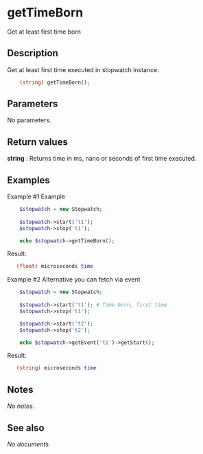 # getTimeBorn

Get at least first time born

## Description

Get at least first time executed in stopwatch instance.

```php
    (string) getTimeBorn();
```

## Parameters

No parameters.

## Return values

__string__
: Returns time in ms, nano or seconds of first time executed.

## Examples

Example #1 Example
```php
    $stopwatch = new Stopwatch;
    
    $stopwatch->start('t1');
    $stopwatch->stop('t1');

    echo $stopwatch->getTimeBorn();
```

Result:
```php
   (float) microseconds time
```

Example #2 Alternative you can fetch via event
```php
    $stopwatch = new Stopwatch;
    
    $stopwatch->start('t1'); # Time born, first time
    $stopwatch->stop('t1');

    $stopwatch->start('t2');
    $stopwatch->stop('t2');

    echo $stopwatch->getEvent('t1')->getStart();
```

Result:
```php
   (string) microseconds time
```

## Notes

_No notes._

## See also

_No documents._
